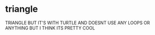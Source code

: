 # triangle 
TRIANGLE BUT IT'S WITH TURTLE AND DOESNT USE ANY LOOPS OR ANYTHING BUT I THINK ITS PRETTY COOL

